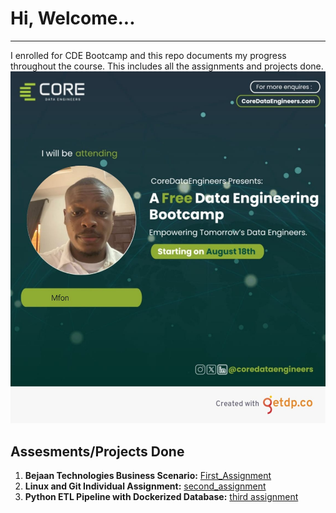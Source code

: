 # Hi, Welcome...
-----------------------------

I enrolled for CDE Bootcamp and this repo documents my progress throughout the course. This includes all the assignments and projects done.
![bootcamp_image](./image1.jpeg)

## Assesments/Projects Done

1. **Bejaan Technologies Business Scenario:**  [First_Assignment](./assignment_1)
2. **Linux and Git Individual Assignment:** [second_assignment](./assignment_2/)
3. **Python ETL Pipeline with Dockerized Database:** [third assignment](./assignment_3/)